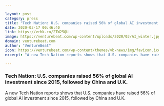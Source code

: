 ```yaml
---

layout: post
category: press
title: "Tech Nation: U.S. companies raised 56% of global AI investment since 2015, followed by China and U.K."
date: 2020-03-17 00:46:40
link: https://vrhk.co/2TW25QU
image: https://venturebeat.com/wp-content/uploads/2020/03/AI_winter.jpg?w=1200&strip=all
domain: venturebeat.com
author: "VentureBeat"
icon: https://venturebeat.com/wp-content/themes/vb-news/img/favicon.ico
excerpt: "A new Tech Nation reports shows that U.S. companies have raised 56% of global AI investment since 2015, followed by China and U.K."

---
```


### Tech Nation: U.S. companies raised 56% of global AI investment since 2015, followed by China and U.K.

A new Tech Nation reports shows that U.S. companies have raised 56% of global AI investment since 2015, followed by China and U.K.